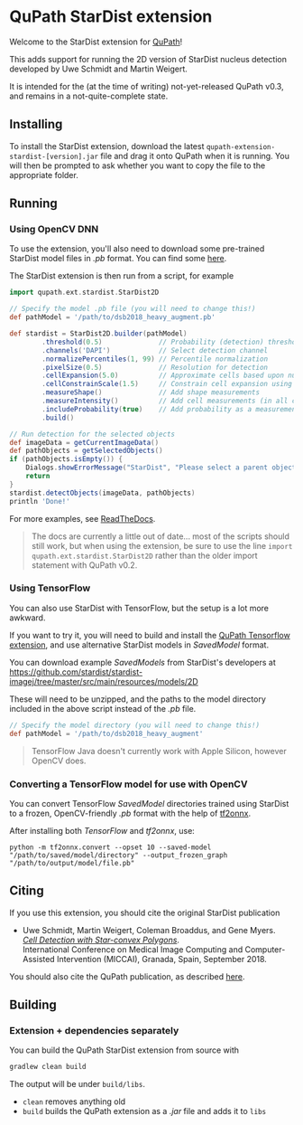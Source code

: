 # QuPath StarDist extension

Welcome to the StarDist extension for [QuPath](http://qupath.github.io)!

This adds support for running the 2D version of StarDist nucleus detection developed by Uwe Schmidt and Martin Weigert.

It is intended for the (at the time of writing) not-yet-released QuPath v0.3, and remains in a not-quite-complete state.

## Installing

To install the StarDist extension, download the latest `qupath-extension-stardist-[version].jar` file and drag it onto QuPath when it is running.
You will then be prompted to ask whether you want to copy the file to the appropriate folder.


## Running

### Using OpenCV DNN

To use the extension, you'll also need to download some pre-trained StarDist model files in *.pb* format.
You can find some [here](https://github.com/qupath/models/tree/main/stardist).

The StarDist extension is then run from a script, for example

```groovy
import qupath.ext.stardist.StarDist2D

// Specify the model .pb file (you will need to change this!)
def pathModel = '/path/to/dsb2018_heavy_augment.pb'

def stardist = StarDist2D.builder(pathModel)
        .threshold(0.5)              // Probability (detection) threshold
        .channels('DAPI')            // Select detection channel
        .normalizePercentiles(1, 99) // Percentile normalization
        .pixelSize(0.5)              // Resolution for detection
        .cellExpansion(5.0)          // Approximate cells based upon nucleus expansion
        .cellConstrainScale(1.5)     // Constrain cell expansion using nucleus size
        .measureShape()              // Add shape measurements
        .measureIntensity()          // Add cell measurements (in all compartments)
        .includeProbability(true)    // Add probability as a measurement (enables later filtering)
        .build()

// Run detection for the selected objects
def imageData = getCurrentImageData()
def pathObjects = getSelectedObjects()
if (pathObjects.isEmpty()) {
    Dialogs.showErrorMessage("StarDist", "Please select a parent object!")
    return
}
stardist.detectObjects(imageData, pathObjects)
println 'Done!'
```

For more examples, see [ReadTheDocs](https://qupath.readthedocs.io/en/stable/docs/advanced/stardist.html).

> The docs are currently a little out of date... most of the scripts should still work, but when using the extension, be sure to use the line `import qupath.ext.stardist.StarDist2D` rather than the older import statement with QuPath v0.2.


### Using TensorFlow

You can also use StarDist with TensorFlow, but the setup is a lot more awkward.

If you want to try it, you will need to build and install the [QuPath Tensorflow extension](https://github.com/qupath/qupath-extension-tensorflow), and use alternative StarDist models in *SavedModel* format.

You can download example *SavedModels* from StarDist's developers at https://github.com/stardist/stardist-imagej/tree/master/src/main/resources/models/2D

These will need to be unzipped, and the paths to the model directory included in the above script instead of the *.pb* file.

```groovy
// Specify the model directory (you will need to change this!)
def pathModel = '/path/to/dsb2018_heavy_augment'
```

> TensorFlow Java doesn't currently work with Apple Silicon, however OpenCV does.



### Converting a TensorFlow model for use with OpenCV

You can convert TensorFlow *SavedModel* directories trained using StarDist to a frozen, OpenCV-friendly *.pb* format with the help of [tf2onnx](https://github.com/onnx/tensorflow-onnx).

After installing both *TensorFlow* and *tf2onnx*, use:

```
python -m tf2onnx.convert --opset 10 --saved-model "/path/to/saved/model/directory" --output_frozen_graph "/path/to/output/model/file.pb"
```


## Citing

If you use this extension, you should cite the original StarDist publication

- Uwe Schmidt, Martin Weigert, Coleman Broaddus, and Gene Myers.  
[*Cell Detection with Star-convex Polygons*](https://arxiv.org/abs/1806.03535).  
International Conference on Medical Image Computing and Computer-Assisted Intervention (MICCAI), Granada, Spain, September 2018.

You should also cite the QuPath publication, as described [here](https://qupath.readthedocs.io/en/stable/docs/intro/citing.html).


## Building

### Extension + dependencies separately

You can build the QuPath StarDist extension from source with

```bash
gradlew clean build
```

The output will be under `build/libs`.

* `clean` removes anything old
* `build` builds the QuPath extension as a *.jar* file and adds it to `libs`
